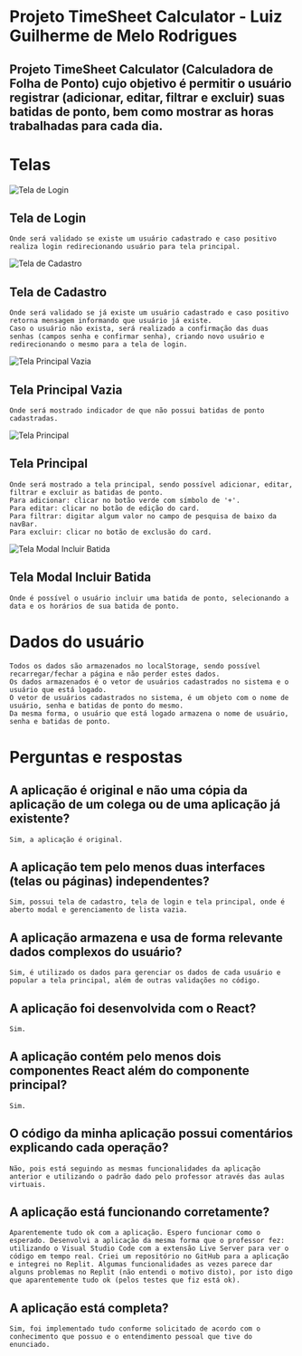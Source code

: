 # Projeto TimeSheet Calculator - Luiz Guilherme de Melo Rodrigues
## Projeto TimeSheet Calculator (Calculadora de Folha de Ponto) cujo objetivo é permitir o usuário registrar (adicionar, editar, filtrar e excluir) suas batidas de ponto, bem como mostrar as horas trabalhadas para cada dia.

# Telas

![Tela de Login](./public/assets/telas/login.png)
## Tela de Login
    Onde será validado se existe um usuário cadastrado e caso positivo realiza login redirecionando usuário para tela principal.

![Tela de Cadastro](./public/assets/telas/cadastro.png)
## Tela de Cadastro
    Onde será validado se já existe um usuário cadastrado e caso positivo retorna mensagem informando que usuário já existe.
    Caso o usuário não exista, será realizado a confirmação das duas senhas (campos senha e confirmar senha), criando novo usuário e redirecionando o mesmo para a tela de login.

![Tela Principal Vazia](./public/assets/telas/batidas-ponto-vazia.png)
## Tela Principal Vazia
    Onde será mostrado indicador de que não possui batidas de ponto cadastradas.

![Tela Principal](./public/assets/telas/batidas-ponto.png)
## Tela Principal
    Onde será mostrado a tela principal, sendo possível adicionar, editar, filtrar e excluir as batidas de ponto.
    Para adicionar: clicar no botão verde com símbolo de '+'.
    Para editar: clicar no botão de edição do card.
    Para filtrar: digitar algum valor no campo de pesquisa de baixo da navBar.
    Para excluir: clicar no botão de exclusão do card.

![Tela Modal Incluir Batida](./public/assets/telas/incluir-batida-ponto.png)
## Tela Modal Incluir Batida
    Onde é possível o usuário incluir uma batida de ponto, selecionando a data e os horários de sua batida de ponto.

# Dados do usuário
    Todos os dados são armazenados no localStorage, sendo possível recarregar/fechar a página e não perder estes dados.
    Os dados armazenados é o vetor de usuários cadastrados no sistema e o usuário que está logado.
    O vetor de usuários cadastrados no sistema, é um objeto com o nome de usuário, senha e batidas de ponto do mesmo.
    Da mesma forma, o usuário que está logado armazena o nome de usuário, senha e batidas de ponto.

# Perguntas e respostas

## A aplicação é original e não uma cópia da aplicação de um colega ou de uma aplicação já existente?
    Sim, a aplicação é original.

## A aplicação tem pelo menos duas interfaces (telas ou páginas) independentes?
    Sim, possui tela de cadastro, tela de login e tela principal, onde é aberto modal e gerenciamento de lista vazia.

## A aplicação armazena e usa de forma relevante dados complexos do usuário?
    Sim, é utilizado os dados para gerenciar os dados de cada usuário e popular a tela principal, além de outras validações no código.

## A aplicação foi desenvolvida com o React?
    Sim.

## A aplicação contém pelo menos dois componentes React além do componente principal?
    Sim.

## O código da minha aplicação possui comentários explicando cada operação?
    Não, pois está seguindo as mesmas funcionalidades da aplicação anterior e utilizando o padrão dado pelo professor através das aulas virtuais.

## A aplicação está funcionando corretamente?
    Aparentemente tudo ok com a aplicação. Espero funcionar como o esperado. Desenvolvi a aplicação da mesma forma que o professor fez: utilizando o Visual Studio Code com a extensão Live Server para ver o código em tempo real. Criei um repositório no GitHub para a aplicação e integrei no Replit. Algumas funcionalidades as vezes parece dar alguns problemas no Replit (não entendi o motivo disto), por isto digo que aparentemente tudo ok (pelos testes que fiz está ok).

## A aplicação está completa?
    Sim, foi implementado tudo conforme solicitado de acordo com o conhecimento que possuo e o entendimento pessoal que tive do enunciado.
